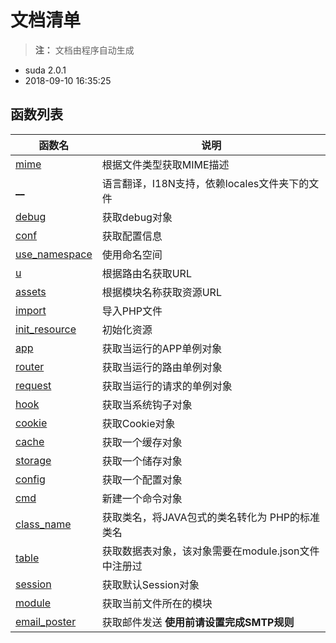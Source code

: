 # 文档清单

> **注：** 文档由程序自动生成

- suda 2.0.1 
- 2018-09-10 16:35:25

## 函数列表 
| 函数名 | 说明 |
|------|-----|  
| [mime](mime.md) |  根据文件类型获取MIME描述  |
| [__](__.md) |  语言翻译，I18N支持，依赖locales文件夹下的文件  |
| [debug](debug.md) |  获取debug对象  |
| [conf](conf.md) |  获取配置信息  |
| [use_namespace](use_namespace.md) |  使用命名空间  |
| [u](u.md) |  根据路由名获取URL  |
| [assets](assets.md) |  根据模块名称获取资源URL  |
| [import](import.md) |  导入PHP文件  |
| [init_resource](init_resource.md) |  初始化资源  |
| [app](app.md) |  获取当运行的APP单例对象  |
| [router](router.md) |  获取当运行的路由单例对象  |
| [request](request.md) |  获取当运行的请求的单例对象  |
| [hook](hook.md) |  获取当系统钩子对象  |
| [cookie](cookie.md) |  获取Cookie对象  |
| [cache](cache.md) |  获取一个缓存对象  |
| [storage](storage.md) |  获取一个储存对象  |
| [config](config.md) |  获取一个配置对象  |
| [cmd](cmd.md) |  新建一个命令对象  |
| [class_name](class_name.md) |  获取类名，将JAVA包式的类名转化为 PHP的标准类名  |
| [table](table.md) |  获取数据表对象，该对象需要在module.json文件中注册过  |
| [session](session.md) |  获取默认Session对象  |
| [module](module.md) |  获取当前文件所在的模块  |
| [email_poster](email_poster.md) |  获取邮件发送 **使用前请设置完成SMTP规则**  |